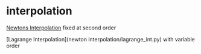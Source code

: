 # interpolation

[Newtons Interpolation](newton_interpolation/newton_interpolation.py) fixed  at second order

[Lagrange Interpolation](newton interpolation/lagrange_int.py) with variable order

